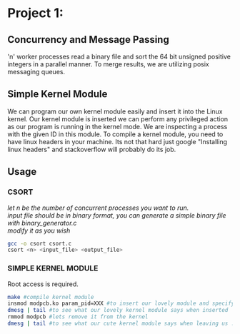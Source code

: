 # Project 1: 
## Concurrency and Message Passing

'n' worker processes read a binary file and sort the 64 bit unsigned positive integers in a parallel manner.
To merge results, we are utilizing posix messaging queues.

## Simple Kernel Module

We can program our own kernel module easily and insert it into the Linux kernel. Our kernel module is inserted we can perform any privileged action as our program is running in the kernel mode. We are inspecting a process with the given ID in this module.
To compile a kernel module, you need to have linux headers in your machine. Its not that hard just google "Installing linux headers" and stackoverflow will probably do its job.


## Usage

### CSORT
_let n be the number of concurrent processes you want to run._  
_input file should be in binary format, you can generate a simple binary file with binary_generator.c_  
_modify it as you wish_  
```bash
gcc -o csort csort.c
csort <n> <input_file> <output_file>
``` 

### SIMPLE KERNEL MODULE
Root access is required.
```bash
make #compile kernel module  
insmod modpcb.ko param_pid=XXX #to insert our lovely module and specify a process id to inspect, (change XXX)   
dmesg | tail #to see what our lovely kernel module says when inserted  
rmmod modpcb #lets remove it from the kernel  
dmesg | tail #to see what our cute kernel module says when leaving us :(  
```



